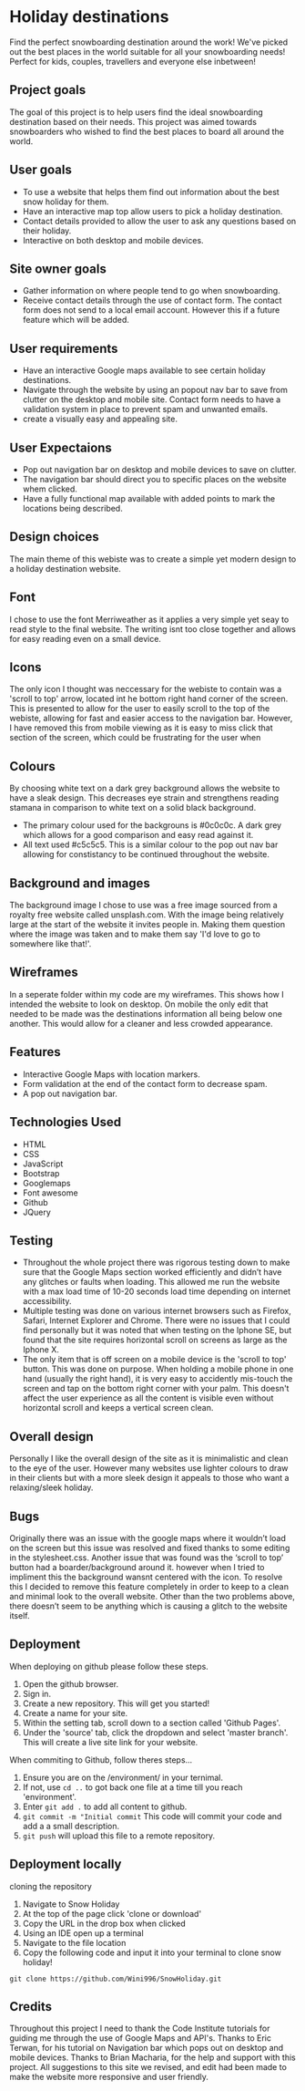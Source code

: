 # Holiday destinations
Find the perfect snowboarding destination around the work! We've picked out the best places in the world suitable for all your snowboarding needs!
Perfect for kids, couples, travellers and everyone else inbetween!

## Project goals
The goal of this project is to help users find the ideal snowboarding destination based on their needs. 
This project was aimed towards snowboarders who wished to find the best places to board all around the world.



## User goals
* To use a website that helps them find out information about the best snow holiday for them.
* Have an interactive map top allow users to pick a holiday destination.
* Contact details provided to allow the user to ask any questions based on their holiday.
* Interactive on both desktop and mobile devices.

## Site owner goals
* Gather information on where people tend to go when snowboarding.
* Receive contact details through the use of contact form. The contact form does not send to a local email account. However this if a future feature which will be added.

## User requirements
* Have an interactive Google maps available to see certain holiday destinations.
* Navigate through the website by using an popout nav bar to save from clutter on the desktop and mobile site.
Contact form needs to have a validation system in place to prevent spam and unwanted emails.
* create a visually easy and appealing site.

## User Expectaions
* Pop out navigation bar on desktop and mobile devices to save on clutter.
* The navigation bar should direct you to specific places on the website whem clicked.
* Have a fully functional map available with added points to mark the locations being described.

## Design choices 
The main theme of this webiste was to create a simple yet modern design to a holiday destination website. 

## Font
I chose to use the font Merriweather as it applies a very simple yet seay to read style to the final website. The writing isnt too close together and allows for easy reading even on a small device.

## Icons
The only icon I thought was neccessary for the webiste to contain was a 'scroll to top' arrow, located int he bottom right hand corner of the screen.
This is presented to allow for the user to easily scroll to the top of the webiste, allowing for fast and easier access to the navigation bar. 
However, I have removed this from mobile viewing as it is easy to miss click that section of the screen, which could be frustrating for the user when 

## Colours
By choosing white text on a dark grey background allows the website to have a sleak design. 
This decreases eye strain and strengthens reading stamana in comparison to white text on a solid black background.
* The primary colour used for the backgrouns is #0c0c0c. A dark grey which allows for a good comparison and easy read against it.
* All text used #c5c5c5. This is a similar colour to the pop out nav bar allowing for constistancy to be continued throughout the website.

## Background and images
The background image I chose to use was a free image sourced from a royalty free website called unsplash.com. 
With the image being relatively large at the start of the website it invites people in. Making them question where the image was taken and to make them say 'I'd love to go to somewhere like that!'.

## Wireframes
In a seperate folder within my code are my wireframes. This shows how I intended the website to look on desktop. On mobile the only edit that needed to be made was the destinations information all being 
below one another. This would allow for a cleaner and less crowded appearance. 

## Features
* Interactive Google Maps with location markers.
* Form validation at the end of the contact form to decrease spam.
* A pop out navigation bar.

## Technologies Used
* HTML
* CSS
* JavaScript
* Bootstrap
* Googlemaps
* Font awesome
* Github
* JQuery

## Testing
* Throughout the whole project there was rigorous testing down to make sure that the Google Maps section worked efficiently and didn’t have any glitches or faults when loading. This allowed me run the website 
with a max load time of 10-20 seconds load time depending on internet accessibility.
* Multiple testing was done on various internet browsers such as Firefox, Safari, Internet Explorer and Chrome. There were no issues that I could find personally but it was noted that when testing on the Iphone SE, 
but found that the site requires horizontal scroll on screens as large as the Iphone X. 
* The only item that is off screen on a mobile device is the 'scroll to top' button. This was done on purpose. When holding a mobile phone in one hand (usually the right hand), it is very easy to accidently mis-touch 
the screen and tap on the bottom right corner with your palm. This doesn't affect the user experience as all the content is visible even without horizontal scroll and keeps a vertical screen clean.  

## Overall design
Personally I like the overall design of the site as it is minimalistic and clean to the eye of the user. However many websites use lighter colours to draw in their clients but with a more sleek design it appeals to 
those who want a relaxing/sleek holiday.

## Bugs
Originally there was an issue with the google maps where it wouldn’t load on the screen but this issue was resolved and fixed thanks to some editing in the stylesheet.css.
Another issue that was found was the ‘scroll to top’ button had a boarder/background around it. however when I tried to impliment this the background wansnt centered with the icon. 
To resolve this I decided to remove this feature completely in order to keep to a clean and minimal look to the overall website. 
Other than the two problems above, there doesn’t seem to be anything which is causing a glitch to the website itself. 

## Deployment
When deploying on github please follow these steps.
1. Open the github browser.
2. Sign in.
3. Create a new repository. This will get you started!
4. Create a name for your site.
5. Within the setting tab, scroll down to a section called 'Github Pages'.
6. Under the 'source' tab, click the dropdown and select 'master branch'. This will create a live site link for your website.

When commiting to Github, follow theres steps...
1. Ensure you are on the /environment/ in your ternimal.
2. If not, use `cd ..` to got back one file at a time till you reach 'environment'.
3. Enter `git add .` to add all content to github.
4. `git commit -m "Initial commit` This code will commit your code and add a a small description.
5. `git push` will upload this file to a remote repository.

## Deployment locally
cloning the repository
1. Navigate to Snow Holiday
2. At the top of the page click 'clone or download'
3. Copy the URL in the drop box when clicked
4. Using an IDE open up a terminal
5. Navigate to the file location
6. Copy the following code and input it into your terminal to clone snow holiday!

`git clone https://github.com/Wini996/SnowHoliday.git `

## Credits
Throughout this project I need to thank the Code Institute tutorials for guiding me through the use of Google Maps and API's.
Thanks to Eric Terwan, for his tutorial on Navigation bar which pops out on desktop and mobile devices.
Thanks to Brian Macharia, for the help and support with this project. All suggestions to this site we revised, and edit had been made to make the website more responsive and user friendly.
